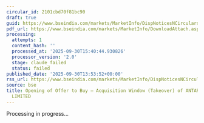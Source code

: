 ```yaml
---
circular_id: 2101cbd70f81bc90
draft: true
guid: https://www.bseindia.com/markets/MarketInfo/DispNoticesNCirculars.aspx?Noticeid={E908EE62-53E4-4013-B713-E056273E7E4B}&noticeno=20250930-69&dt=09/30/2025&icount=69&totcount=104&flag=0
pdf_url: https://www.bseindia.com/markets/MarketInfo/DownloadAttach.aspx?id=20250930-69&attachedId=0609dee0-d418-4023-82b4-16a249e85a7d
processing:
  attempts: 1
  content_hash: ''
  processed_at: '2025-09-30T15:40:44.930826'
  processor_version: '2.0'
  stage: claude_failed
  status: failed
published_date: '2025-09-30T13:53:52+00:00'
rss_url: https://www.bseindia.com/markets/MarketInfo/DispNoticesNCirculars.aspx?Noticeid={E908EE62-53E4-4013-B713-E056273E7E4B}&noticeno=20250930-69&dt=09/30/2025&icount=69&totcount=104&flag=0
source: bse
title: Opening of Offer to Buy – Acquisition Window (Takeover) of ANTARIKSH INDUSTRIES
  LIMITED
---
```


Processing in progress...